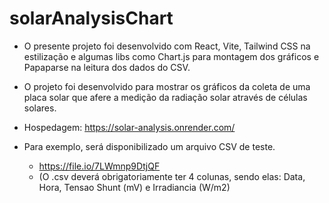 # solarAnalysisChart

- O presente projeto foi desenvolvido com React, Vite, Tailwind CSS na estilização e algumas libs como Chart.js para montagem dos gráficos e Papaparse
na leitura dos dados do CSV.


- O projeto foi desenvolvido para mostrar os gráficos da coleta de uma placa solar que afere a medição da radiação solar através de células solares.

- Hospedagem: https://solar-analysis.onrender.com/
- Para exemplo, será disponibilizado um arquivo CSV de teste. 
  - https://file.io/7LWmnp9DtjQF
  - (O .csv deverá obrigatoriamente ter 4 colunas, sendo elas: Data, Hora, Tensao Shunt (mV) e Irradiancia (W/m2)
